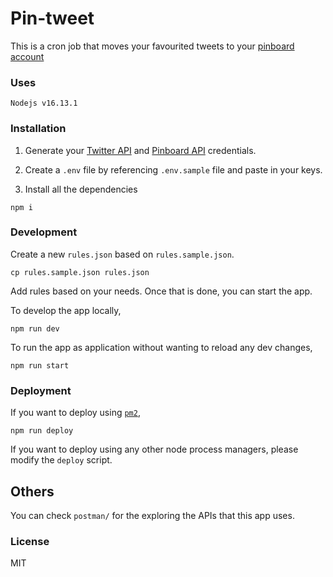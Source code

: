 # Pin-tweet

This is a cron job that moves your favourited tweets to your [pinboard account](https://pinboard.in/)

### Uses

    Nodejs v16.13.1

### Installation

   1. Generate your [Twitter API](https://developer.twitter.com/en/docs/basics/authentication/guides/access-tokens.html) and [Pinboard API](https://pinboard.in/settings/password) credentials.
   
   2. Create a `.env` file by referencing `.env.sample` file and paste in your keys.
   
   3. Install all the dependencies
   
   
    npm i
    
### Development

Create a new `rules.json` based on `rules.sample.json`. 

    cp rules.sample.json rules.json
    
Add rules based on your needs. Once that is done, you can start the app.


To develop the app locally,

    npm run dev  
    
To run the app as application without wanting to reload any dev changes,

    npm run start    

### Deployment

If you want to deploy using [`pm2`](https://pm2.keymetrics.io/),

    npm run deploy

If you want to deploy using any other node process managers, please modify the `deploy` script.

## Others

You can check `postman/` for the exploring the APIs that this app uses.


### License

MIT
